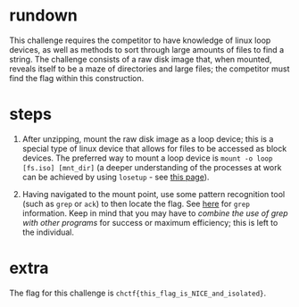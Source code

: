 # rundown
This challenge requires the competitor to have knowledge of linux loop devices, as well as methods to sort through large amounts
of files to find a string. The challenge consists of a raw disk image that, when mounted, reveals itself to be a maze of
directories and large files; the competitor must find the flag within this construction.

# steps
1) After unzipping, mount the raw disk image as a loop device; this is a special type of linux device that allows for files to be accessed as
block devices. The preferred way to mount a loop device is `mount -o loop [fs.iso] [mnt_dir]` (a deeper understanding of the
processes at work can be achieved by using `losetup` - see [this page](https://linux.die.net/man/8/losetup)).

2) Having navigated to the mount point, use some pattern recognition tool (such as `grep` or `ack`) to then locate the flag. See
[here](https://linux.die.net/man/1/grep) for `grep` information. Keep in mind that you may have to *combine the use of grep with
other programs* for success or maximum efficiency; this is left to the individual.

# extra
The flag for this challenge is `chctf{this_flag_is_NICE_and_isolated}`.
